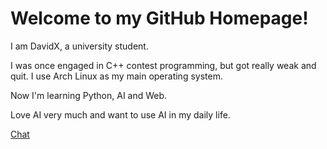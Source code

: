 # Welcome to my GitHub Homepage!
I am DavidX, a university student.

I was once engaged in C++ contest programming, but got really weak and quit.
I use Arch Linux as my main operating system.

Now I'm learning Python, AI and Web.

Love AI very much and want to use AI in my daily life.

[Chat](http://chat.davidx.us.kg)
